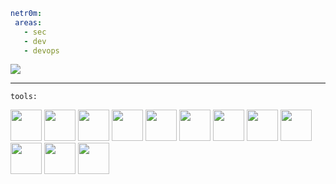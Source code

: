 ```yaml
netr0m:
 areas:
   - sec
   - dev
   - devops
```
<img align="center" src="https://github-readme-stats.vercel.app/api/top-langs/?username=netr0m&hide=html,css&theme=github_dark&layout=compact" />

<!-- <div>
 <a>
  <img align="center" src="https://github-readme-stats.vercel.app/api/top-langs/?username=netr0m&hide=html,css&theme=github_dark&layout=compact" />
 </a>
 <a>
   <img align="center" src="https://github-readme-stats.vercel.app/api?username=netr0m&theme=github_dark&layout=compact" />
 </a>
</div> -->

<hr>

`tools:`

<div>
 <img src="https://cdn.jsdelivr.net/gh/devicons/devicon/icons/python/python-original.svg" height="50px"/>
 <img src="https://cdn.jsdelivr.net/gh/devicons/devicon/icons/go/go-original-wordmark.svg" height="50px"/>
 <img src="https://cdn.jsdelivr.net/gh/devicons/devicon/icons/typescript/typescript-original.svg" height="50px"/>
 <img src="https://cdn.jsdelivr.net/gh/devicons/devicon/icons/javascript/javascript-original.svg" height="50px"/>
 <img src="https://cdn.jsdelivr.net/gh/devicons/devicon/icons/nodejs/nodejs-original.svg" height="50px"/>
 <img src="https://cdn.jsdelivr.net/gh/devicons/devicon/icons/react/react-original.svg" height="50px"/>
 <img src="https://cdn.jsdelivr.net/gh/devicons/devicon/icons/bash/bash-original.svg" height="50px"/>
 <img src="https://cdn.jsdelivr.net/gh/devicons/devicon/icons/git/git-original.svg" height="50px"/>
 <img src="https://cdn.jsdelivr.net/gh/devicons/devicon/icons/linux/linux-original.svg" height="50px"/>
 <img src="https://cdn.jsdelivr.net/gh/devicons/devicon/icons/mongodb/mongodb-original-wordmark.svg" height="50px"/>
 <img src="https://cdn.jsdelivr.net/gh/devicons/devicon/icons/docker/docker-original.svg" height="50px"/>
 <img src="https://cdn.jsdelivr.net/gh/devicons/devicon/icons/nginx/nginx-original.svg" height="50px"/>
 
<!--  <img src="https://cdn.jsdelivr.net/gh/devicons/devicon/icons/amazonwebservices/amazonwebservices-original.svg" height="50px"/> -->
<!--  <img src="https://cdn.jsdelivr.net/gh/devicons/devicon/icons/azure/azure-original.svg" height="50px"/> -->
<!--  <img src="https://cdn.jsdelivr.net/gh/devicons/devicon/icons/csharp/csharp-original.svg" height="50px"/> -->
<!--  <img src="https://cdn.jsdelivr.net/gh/devicons/devicon/icons/dart/dart-original-wordmark.svg" height="50px"/> -->
<!--  <img src="https://cdn.jsdelivr.net/gh/devicons/devicon/icons/debian/debian-original.svg" height="50px"/> -->
<!--  <img src="https://cdn.jsdelivr.net/gh/devicons/devicon/icons/express/express-original.svg" height="50px"/> -->
<!--  <img src="https://cdn.jsdelivr.net/gh/devicons/devicon/icons/flask/flask-original-wordmark.svg" height="50px"/> -->
<!--  <img src="https://cdn.jsdelivr.net/gh/devicons/devicon/icons/flutter/flutter-original.svg" height="50px"/> -->
<!--  <img src="https://cdn.jsdelivr.net/gh/devicons/devicon/icons/kubernetes/kubernetes-plain.svg" height="50px"/> -->
</div>
